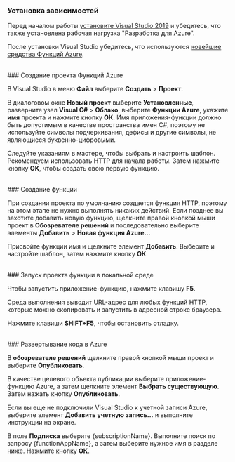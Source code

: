 ### <a name="install-dependencies"></a>Установка зависимостей

Перед началом работы <a href="https://go.microsoft.com/fwlink/?linkid=2016389" target="_blank">установите Visual Studio 2019</a> и убедитесь, что также установлена рабочая нагрузка "Разработка для Azure".

После установки Visual Studio убедитесь, что используются <a href="https://go.microsoft.com/fwlink/?linkid=2016394" target="_blank">новейшие средства Функций Azure</a>.

<br/>
### <a name="create-an-azure-functions-project"></a>Создание проекта Функций Azure

В Visual Studio в меню **Файл** выберите **Создать** > **Проект**.

В диалоговом окне **Новый проект** выберите **Установленные**, разверните узел **Visual C#** > **Облако**, выберите **Функции Azure**, укажите **имя** проекта и нажмите кнопку **ОК**. Имя приложения-функции должно быть допустимым в качестве пространства имен C#, поэтому не используйте символы подчеркивания, дефисы и другие символы, не являющиеся буквенно-цифровыми.

Следуйте указаниям в мастере, чтобы выбрать и настроить шаблон. Рекомендуем использовать HTTP для начала работы. Затем нажмите кнопку **ОК**, чтобы создать свою первую функцию.

<br/>
### <a name="create-a-function"></a>Создание функции

При создании проекта по умолчанию создается функция HTTP, поэтому на этом этапе не нужно выполнять никаких действий. Если позднее вы захотите добавить новую функцию, щелкните правой кнопкой мыши проект в **Обозревателе решений** и последовательно выберите элементы **Добавить** > **Новая функция Azure…**

Присвойте функции имя и щелкните элемент **Добавить**. Выберите и настройте шаблон, затем нажмите кнопку **ОК**.

<br/>
### <a name="run-your-function-project-locally"></a>Запуск проекта функции в локальной среде

Чтобы запустить приложение-функцию, нажмите клавишу **F5**.

Среда выполнения выводит URL-адрес для любых функций HTTP, которые можно скопировать и запустить в адресной строке браузера.

Нажмите клавиши **SHIFT+F5**, чтобы остановить отладку.

<br/>
### <a name="deploy-your-code-to-azure"></a>Развертывание кода в Azure

В **обозревателе решений** щелкните правой кнопкой мыши проект и выберите **Опубликовать**.

В качестве целевого объекта публикации выберите приложение-функцию Azure, а затем щелкните элемент **Выбрать существующую**. Затем нажать кнопку **Опубликовать**.

Если вы еще не подключили Visual Studio к учетной записи Azure, выберите элемент **Добавить учетную запись…** и выполните инструкции на экране.

В поле **Подписка** выберите {subscriptionName}. Выполните поиск по запросу {functionAppName}, а затем выберите нужное имя в разделе ниже. Нажмите кнопку **ОК**.
